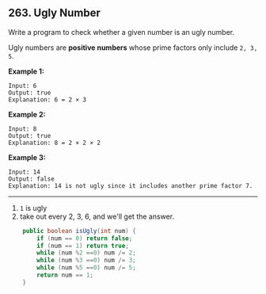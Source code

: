 ## 263. Ugly Number

Write a program to check whether a given number is an ugly number.

Ugly numbers are **positive numbers** whose prime factors only include `2, 3, 5`.

**Example 1:**

```
Input: 6
Output: true
Explanation: 6 = 2 × 3
```

**Example 2:**

```
Input: 8
Output: true
Explanation: 8 = 2 × 2 × 2
```

**Example 3:**

```
Input: 14
Output: false 
Explanation: 14 is not ugly since it includes another prime factor 7.
```

---

1. `1` is ugly
2. take out every 2, 3, 6, and we'll get the answer.

```java
    public boolean isUgly(int num) {
        if (num == 0) return false;
        if (num == 1) return true;
        while (num %2 ==0) num /= 2;
        while (num %3 ==0) num /= 3;
        while (num %5 ==0) num /= 5;
        return num == 1;
    }
```

